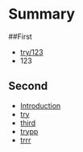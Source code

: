 # Summary

##First

* [try/123](try/try_.md)
* 123

## Second

* [Introduction](README.md)
* [try](try.md)
* [third](third.md)
* [trypp](trypp.md)
* [trrr](trrr.md)


